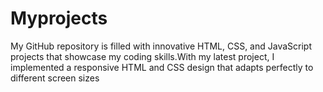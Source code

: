 # Myprojects
My GitHub repository is filled with innovative HTML, CSS, and JavaScript projects that showcase my coding skills.With my latest project, I implemented a responsive HTML and CSS design that adapts perfectly to different screen sizes
